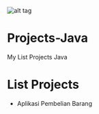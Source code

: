 ![alt tag](https://4.bp.blogspot.com/--TzS54Hg_0I/WNkKjOh5OqI/AAAAAAAAATY/YVIqUCP09OYFMYUigP4iAZ4YYlbGqJmqQCLcB/s1600/MyProjects_JAVA.jpg)

# Projects-Java
My List Projects Java

# List Projects
- Aplikasi Pembelian Barang
